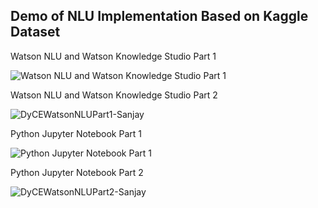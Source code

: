 


## Demo of NLU Implementation Based on Kaggle Dataset

Watson NLU and Watson Knowledge Studio Part 1

![Watson NLU and Watson Knowledge Studio Part 1](https://user-images.githubusercontent.com/69079832/90301095-c539fc00-de6b-11ea-9f29-32b16749e5c4.gif)


Watson NLU and Watson Knowledge Studio Part 2

![DyCEWatsonNLUPart1-Sanjay](https://user-images.githubusercontent.com/69079832/90301351-578ecf80-de6d-11ea-902e-160163b1d0db.gif)


Python Jupyter Notebook Part 1

![Python Jupyter Notebook Part 1](https://user-images.githubusercontent.com/69079832/90301937-cb7ea700-de70-11ea-8373-7a07c5882f08.gif)


Python Jupyter Notebook Part 2

![DyCEWatsonNLUPart2-Sanjay](https://user-images.githubusercontent.com/69079832/90301754-ba816600-de6f-11ea-8c75-22d81efd368e.gif)



